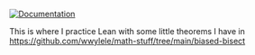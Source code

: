 [![Documentation](https://img.shields.io/badge/Documentation-passing-green)](https://wwylele.github.io/biased-bisect-lean/docs/)

This is where I practice Lean with some little theorems I have in https://github.com/wwylele/math-stuff/tree/main/biased-bisect

